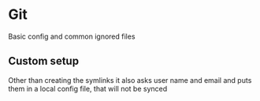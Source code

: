 # Git
Basic config and common ignored files

## Custom setup
Other than creating the symlinks it also asks user name and email and puts them in a local config file, that will not be synced
